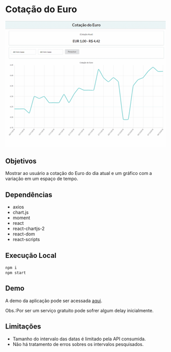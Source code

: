 # Cotação do Euro

![](https://github.com/diego-augusto/euro-app/blob/master/screenshots/animation.gif)

## Objetivos

Mostrar ao usuário a cotação do Euro do dia atual e um gráfico com a variação em um espaço de tempo.

## Dependências

* axios
* chart.js
* moment
* react
* react-chartjs-2
* react-dom
* react-scripts

## Execução Local

```
npm i
npm start
```

## Demo

A demo da aplicação pode ser acessada [aqui](https://euro-app.glitch.me/).

Obs.:Por ser um serviço gratuito pode sofrer algum delay inicialmente.

## Limitações

* Tamanho do intervalo das datas é limitado pela API consumida.
* Não há tratamento de erros sobres os intervalos pesquisados.
